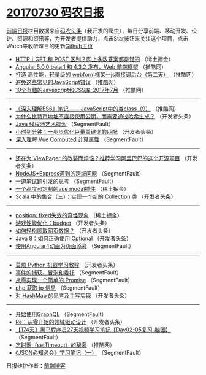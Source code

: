 # [20170730 码农日报](http://hao.caibaojian.com/date/2017/07/30)

[前端日报](http://caibaojian.com/c/news)栏目数据来自[码农头条](http://hao.caibaojian.com/)（我开发的爬虫），每日分享前端、移动开发、设计、资源和资讯等，为开发者提供动力，点击Star按钮来关注这个项目，点击Watch来收听每日的更新[Github主页](https://github.com/kujian/frontendDaily)
* [HTTP｜GET 和 POST 区别？网上多数答案都是错的](http://hao.caibaojian.com/46054.html) （稀土掘金）
* [Angular 5.0.0 beta.1 和 4.3.2 发布，Web 前端框架](http://hao.caibaojian.com/46043.html) （推酷网）
* [打造 高性能，轻量级的 webform框架&#8212;js直接调后台（第二天）](http://hao.caibaojian.com/46039.html) （推酷网）
* [避免这些常见的JavaScript错误](http://hao.caibaojian.com/46040.html) （推酷网）
* [10个有趣的Javascript和CSS库-2017年7月](http://hao.caibaojian.com/46041.html) （推酷网）

***
* [《深入理解ES6》笔记—— JavaScript中的类class（9）](http://hao.caibaojian.com/46042.html) （推酷网）
* [为什么比特币地址不直接使用公钥，而需要通过哈希生成？](http://hao.caibaojian.com/46067.html) （开发者头条）
* [Java 线程池艺术探索](http://hao.caibaojian.com/46033.html) （SegmentFault）
* [小时到分钟：一步步优化巨量关键词的匹配](http://hao.caibaojian.com/46062.html) （开发者头条）
* [深入理解 Vue Computed 计算属性](http://hao.caibaojian.com/46028.html) （SegmentFault）

***
* [还在为 ViewPager 的改装而烦恼？推荐学习阿里巴巴的这个开源项目](http://hao.caibaojian.com/46064.html) （开发者头条）
* [NodeJS+Express遇到的跨域问题](http://hao.caibaojian.com/46030.html) （SegmentFault）
* [一道笔试题引发的思考](http://hao.caibaojian.com/46031.html) （SegmentFault）
* [一个高度可定制的vue modal插件](http://hao.caibaojian.com/46053.html) （稀土掘金）
* [Scala 中的集合（三）：实现一个新的 Collection 类](http://hao.caibaojian.com/46069.html) （开发者头条）

***
* [position: fixed失效的奇怪现象](http://hao.caibaojian.com/46055.html) （稀土掘金）
* [游戏性能优化：budget](http://hao.caibaojian.com/46070.html) （开发者头条）
* [如何轻松爬取网页数据？](http://hao.caibaojian.com/46060.html) （开发者头条）
* [Java 8：如何正确使用 Optional](http://hao.caibaojian.com/46061.html) （开发者头条）
* [使用Angular4动画为页面添彩](http://hao.caibaojian.com/46027.html) （SegmentFault）

***
* [莫烦 Python 机器学习教程](http://hao.caibaojian.com/46063.html) （开发者头条）
* [事件的捕获、冒泡和委托](http://hao.caibaojian.com/46029.html) （SegmentFault）
* [从零实现一个简单的 Promise](http://hao.caibaojian.com/46019.html) （SegmentFault）
* [php 获取 ip 信息](http://hao.caibaojian.com/46020.html) （SegmentFault）
* [对 HashMap 的思考及手写实现](http://hao.caibaojian.com/46065.html) （开发者头条）

***
* [开始使用GraphQL](http://hao.caibaojian.com/46021.html) （SegmentFault）
* [Re：从零开始的领域驱动设计](http://hao.caibaojian.com/46066.html) （开发者头条）
* [【174天】黑马程序员27天视频学习笔记【Day02-05复习-脑图】](http://hao.caibaojian.com/46032.html) （SegmentFault）
* [定时器（setTimeout）的秘密](http://hao.caibaojian.com/46044.html) （推酷网）
* [《JSON必知必会》学习笔记（一）](http://hao.caibaojian.com/46022.html) （SegmentFault）

日报维护作者：[前端博客](http://caibaojian.com/) 